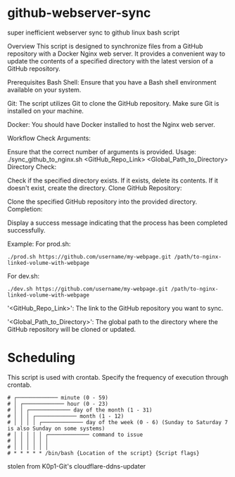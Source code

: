 # github-webserver-sync
super inefficient webserver sync to github linux bash script

Overview
This script is designed to synchronize files from a GitHub repository with a Docker Nginx web server. It provides a convenient way to update the contents of a specified directory with the latest version of a GitHub repository.

Prerequisites
Bash Shell: Ensure that you have a Bash shell environment available on your system.

Git: The script utilizes Git to clone the GitHub repository. Make sure Git is installed on your machine.

Docker: You should have Docker installed to host the Nginx web server.




Workflow
Check Arguments:

Ensure that the correct number of arguments is provided.
Usage: ./sync_github_to_nginx.sh <GitHub_Repo_Link> <Global_Path_to_Directory>
Directory Check:

Check if the specified directory exists.
If it exists, delete its contents.
If it doesn't exist, create the directory.
Clone GitHub Repository:

Clone the specified GitHub repository into the provided directory.
Completion:

Display a success message indicating that the process has been completed successfully.



Example:
For prod.sh:
```
./prod.sh https://github.com/username/my-webpage.git /path/to-nginx-linked-volume-with-webpage
```
For dev.sh:
```
./dev.sh https://github.com/username/my-webpage.git /path/to-nginx-linked-volume-with-webpage
```

'<GitHub_Repo_Link>': The link to the GitHub repository you want to sync.

'<Global_Path_to_Directory>': The global path to the directory where the GitHub repository will be cloned or updated.




# Scheduling
This script is used with crontab. Specify the frequency of execution through crontab.
```
# ┌───────────── minute (0 - 59)
# │ ┌───────────── hour (0 - 23)
# │ │ ┌───────────── day of the month (1 - 31)
# │ │ │ ┌───────────── month (1 - 12)
# │ │ │ │ ┌───────────── day of the week (0 - 6) (Sunday to Saturday 7 is also Sunday on some systems)
# │ │ │ │ │ ┌───────────── command to issue                               
# │ │ │ │ │ │
# │ │ │ │ │ │
# * * * * * /bin/bash {Location of the script} {Script flags}
```
stolen from K0p1-Git's cloudflare-ddns-updater